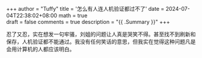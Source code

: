 +++
author = "Tuffy"
title = '怎么有人连人机验证都过不了'
date = 2024-07-04T22:38:02+08:00
math = true                                
draft = false
comments = true
description = "{{ .Summary }}"
+++

忍了又忍，实在想发一句牢骚，刘姐的问题让人真是哭笑不得。甚至找不到刷新和保存，人机验证都不能通过。我没有任何笑话的意思，但我实在觉得这种问题凡是会用计算机的人都应该明白。

